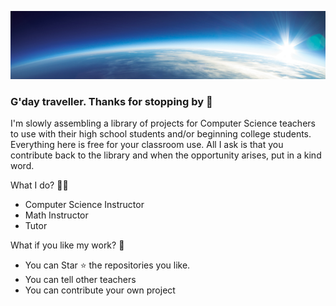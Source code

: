 
![Banner](images/Ke5urh_Banner1.png)

### G'day traveller.  Thanks for stopping by 👋

I'm slowly assembling a library of projects for Computer Science teachers to use with their high school students and/or beginning college students.  Everything here is free for your classroom use.  All I ask is that you contribute back to the library and when the opportunity arises, put in a kind word.

What I do? 👨‍💻
* Computer Science Instructor
* Math Instructor
* Tutor

What if you like my work? 🤩
* You can Star ⭐ the repositories you like.
* You can tell other teachers
* You can contribute your own project

<!--
**ke5urh/ke5urh** is a ✨ _special_ ✨ repository because its `README.md` (this file) appears on your GitHub profile.

Here are some ideas to get you started:

- 🔭 I’m currently working on ...
- 🌱 I’m currently learning ...
- 👯 I’m looking to collaborate on ...
- 🤔 I’m looking for help with ...
- 💬 Ask me about ...
- 📫 How to reach me: ...
- 😄 Pronouns: ...
- ⚡ Fun fact: ...
-->

